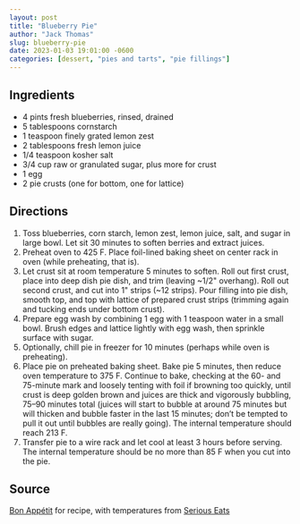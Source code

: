 ```yaml
---
layout: post
title: "Blueberry Pie"
author: "Jack Thomas"
slug: blueberry-pie
date: 2023-01-03 19:01:00 -0600
categories: [dessert, "pies and tarts", "pie fillings"]
---
```


## Ingredients

- 4 pints fresh blueberries, rinsed, drained
- 5 tablespoons cornstarch
- 1 teaspoon finely grated lemon zest
- 2 tablespoons fresh lemon juice
- 1/4 teaspoon kosher salt
- 3/4 cup raw or granulated sugar, plus more for crust
- 1 egg
- 2 pie crusts (one for bottom, one for lattice)

## Directions

1. Toss blueberries, corn starch, lemon zest, lemon juice, salt, and sugar in large bowl. Let sit 30 minutes to soften berries and extract juices.
2. Preheat oven to 425 F. Place foil-lined baking sheet on center rack in oven (while preheating, that is).
3. Let crust sit at room temperature 5 minutes to soften. Roll out first crust, place into deep dish pie dish, and trim (leaving ~1/2" overhang). Roll out second crust, and cut into 1" strips (~12 strips). Pour filling into pie dish, smooth top, and top with lattice of prepared crust strips (trimming again and tucking ends under bottom crust).
4. Prepare egg wash by combining 1 egg with 1 teaspoon water in a small bowl. Brush edges and lattice lightly with egg wash, then sprinkle surface with sugar.
5. Optionally, chill pie in freezer for 10 minutes (perhaps while oven is preheating).
6. Place pie on preheated baking sheet. Bake pie 5 minutes, then reduce oven temperature to 375 F. Continue to bake, checking at the 60- and 75-minute mark and loosely tenting with foil if browning too quickly, until crust is deep golden brown and juices are thick and vigorously bubbling, 75–90 minutes total (juices will start to bubble at around 75 minutes but will thicken and bubble faster in the last 15 minutes; don’t be tempted to pull it out until bubbles are really going). The internal temperature should reach 213 F.
7. Transfer pie to a wire rack and let cool at least 3 hours before serving. The internal temperature should be no more than 85 F when you cut into the pie.

## Source

[Bon Appétit](https://www.bonappetit.com/recipe/best-blueberry-pie) for recipe, with temperatures from [Serious Eats](https://www.seriouseats.com/recipes/2016/07/best-blueberry-pie-dessert-recipe.html)
